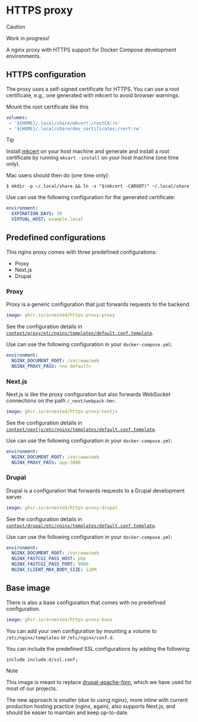 # HTTPS proxy

> [!CAUTION]
> Work in progress!

A nginx proxy with HTTPS support for Docker Compose development
environments.

## HTTPS configuration

The proxy uses a self-signed certificate for HTTPS. You can use a root
certificate, e.g., one generated with mkcert to avoid browser
warnings.

Mount the root certificate like this

```yaml
volumes:
 - '${HOME}/.local/share/mkcert:/rootCA:ro'
 - '${HOME}/.local/share/dev_certificates:/cert:rw'
```

> [!TIP]
>
> Install [mkcert](https://mkcert.dev) on your host machine and
> generate and install a root certificate by running `mkcert -install`
> on your host machine (one time only).
>
> Mac users should then do (one time only):
>
> `$ mkdir -p ~/.local/share && ln -s "$(mkcert -CAROOT)" ~/.local/share`

Use can use the following configuration for the generated certificate:

```yaml
environment:
  EXPIRATION_DAYS: 30
  VIRTUAL_HOST: example.local
```

## Predefined configurations

This nginx proxy comes with three predefined configurations:

- Proxy
- Next.js
- Drupal

### Proxy

Proxy is a generic configuration that just forwards requests to the
backend.

```yaml
image: ghcr.io/arnested/https-proxy:proxy
```

See the configuration details in
[`context/proxy/etc/nginx/templates/default.conf.template`](context/proxy/etc/nginx/templates/default.conf.template).

Use can use the following configuration in your `docker-compose.yml`:

```yaml
environment:
  NGINX_DOCUMENT_ROOT: /var/www/web
  NGINX_PROXY_PASS: <no default>
```

### Next.js

Next.js is like the proxy configuration but also forwards WebSocket
connections on the path `/_next/webpack-hmr`.

```yaml
image: ghcr.io/arnested/https-proxy:nextjs
```

See the configuration details in
[`context/nextjs/etc/nginx/templates/default.conf.template`](context/nextjs/etc/nginx/templates/default.conf.template).

Use can use the following configuration in your `docker-compose.yml`:

```yaml
environment:
  NGINX_DOCUMENT_ROOT: /var/www/web
  NGINX_PROXY_PASS: app:3000
```

### Drupal

Drupal is a configuration that forwards requests to a Drupal
development server.

```yaml
image: ghcr.io/arnested/https-proxy:drupal
```

See the configuration details in
[`context/drupal/etc/nginx/templates/default.conf.template`](context/drupal/etc/nginx/templates/default.conf.template).

Use can use the following configuration in your `docker-compose.yml`:

```yaml
environment:
  NGINX_DOCUMENT_ROOT: /var/www/web
  NGINX_FASTCGI_PASS_HOST: php
  NGINX_FASTCGI_PASS_PORT: 9000
  NGINX_CLIENT_MAX_BODY_SIZE: 128M
```

## Base image

There is also a base configuration that comes with no predefined
configuration.

```yaml
image: ghcr.io/arnested/https-proxy:base
```

You can add your own configuration by mounting a volume to
`/etc/nginx/templates` or `/etc/nginx/conf.d`.

You can include the predefined SSL configurations by adding the
following:

```nginx
include include.d/ssl.conf;
```

> [!NOTE]
>
> This image is meant to replace
> [drupal-apache-fpm](https://github.com/reload/drupal-apache-fpm),
> which we have used for most of our projects.
>
> The new approach is smaller (due to using nginx), more inline with
> current production hosting practice (nginx, again), also supports
> Next.js, and should be easier to maintain and keep up-to-date.
